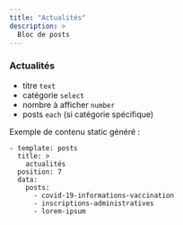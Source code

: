 ```yaml
---
title: "Actualités"
description: >
  Bloc de posts
---
```


### Actualités
* titre ```text```
* catégorie ```select```
* nombre à afficher ```number```
* posts ```each``` (si catégorie spécifique)

Exemple de contenu static généré :

```
- template: posts
  title: >
    actualités
  position: 7
  data:
    posts:
      - covid-19-informations-vaccination
      - inscriptions-administratives
      - lorem-ipsum
```
